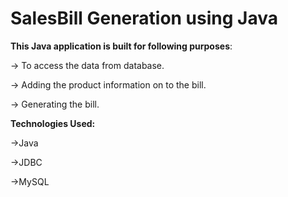 # SalesBill Generation using Java

**This Java application is built for following purposes**:

-> To access the data from database.

-> Adding the product information on to the bill.

-> Generating the bill.

**Technologies Used:**

->Java

->JDBC

->MySQL

